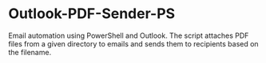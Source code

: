 # Outlook-PDF-Sender-PS
Email automation using PowerShell and Outlook. The script attaches PDF files from a given directory to emails and sends them to recipients based on the filename.
